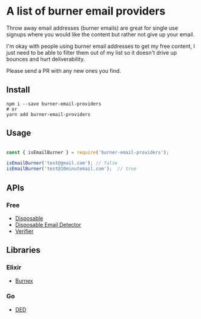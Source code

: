 # A list of burner email providers

Throw away email addresses (burner emails) are great for single use signups where you would like the content but rather not give up your email.

I'm okay with people using burner email addresses to get my free content, I just need to be able to filter them out of my list so it doesn't drive up bounces and hurt deliverability. 

Please send a PR with any new ones you find. 

## Install

```shell script
npm i --save burner-email-providers
# or
yarn add burner-email-providers
``` 

## Usage
```js

const { isEmailBurner } = require('burner-email-providers');

isEmailBurner('test@gmail.com'); // false
isEmailBurner('test@10minutemail.com');  // true

```

## APIs

### Free

* [Disposable](https://github.com/0x19/disposable)
* [Disposable Email Detector](https://www.disposable-email-detector.com)
* [Verifier](https://verifier.meetchopra.com/)

## Libraries

### Elixir

* [Burnex](https://github.com/Betree/burnex)

### Go

* [DED](https://github.com/namreg/ded)

